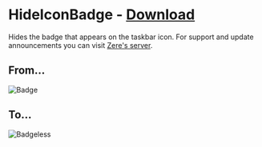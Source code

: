 # HideIconBadge - [Download](http://betterdiscord.net/ghdl/?url=https://betterdiscord.net/ghdl?url=https://raw.githubusercontent.com/rauenzi/BetterDiscordAddons/master/Plugins/HideIconBadge/HideIconBadge.plugin.js)

Hides the badge that appears on the taskbar icon. For support and update announcements you can visit [Zere's server](https://bit.ly/ZeresServer).

## From...

![Badge](https://i.zackrauen.com/d3c940.png)

## To...
![Badgeless](https://i.zackrauen.com/Dxn2cL.png)


